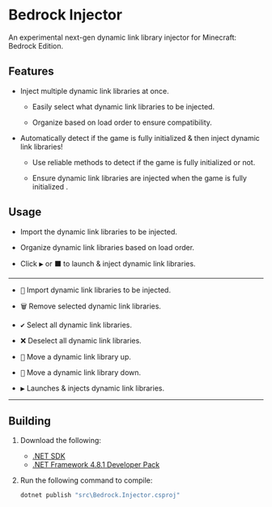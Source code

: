 # Bedrock Injector
An experimental next-gen dynamic link library injector for Minecraft: Bedrock Edition.

## Features

- Inject multiple dynamic link libraries at once.

    - Easily select what dynamic link libraries to be injected.

    - Organize based on load order to ensure compatibility.

-  Automatically detect if the game is fully initialized & then inject dynamic link libraries!

    - Use reliable methods to detect if the game is fully initialized or not.

    - Ensure dynamic link libraries are injected when the game is fully initialized .

## Usage

- Import the dynamic link libraries to be injected.

- Organize dynamic link libraries based on load order.

- Click <kbd>▶</kbd> or <kbd>⬛</kbd> to launch & inject dynamic link libraries.

<hr>

- <kbd>📂</kbd> Import dynamic link libraries to be injected.

- <kbd>🗑️</kbd> Remove selected dynamic link libraries.

- <kbd>✔️</kbd> Select all dynamic link libraries.

- <kbd>❌</kbd> Deselect all dynamic link libraries.

- <kbd>🔺</kbd> Move a dynamic link library up.

- <kbd>🔻</kbd> Move a dynamic link library down.

- <kbd>▶</kbd> Launches & injects dynamic link libraries.

<hr>



## Building
1. Download the following:
    - [.NET SDK](https://dotnet.microsoft.com/en-us/download)
    - [.NET Framework 4.8.1 Developer Pack](https://dotnet.microsoft.com/en-us/download/dotnet-framework/thank-you/net481-developer-pack-offline-installer)

2. Run the following command to compile:

    ```cmd
    dotnet publish "src\Bedrock.Injector.csproj"
    ```